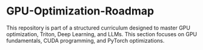 # GPU-Optimization-Roadmap
This repository is part of a structured curriculum designed to master GPU optimization, Triton, Deep Learning, and LLMs. This section focuses on GPU fundamentals, CUDA programming, and PyTorch optimizations.
